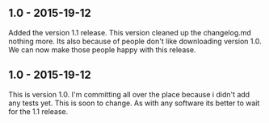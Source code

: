 ## 1.0 - 2015-19-12

Added the version 1.1 release. This version cleaned up the changelog.md nothing more. Its also because of people don't
like downloading version 1.0. We can now make those people happy with this release.

## 1.0 - 2015-19-12

This is version 1.0. I'm committing all over the place because i didn't add any tests yet. This is soon to change.
As with any software its better to wait for the 1.1 release.  